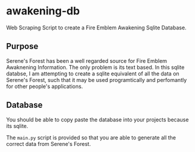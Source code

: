 # awakening-db

Web Scraping Script to create a Fire Emblem Awakening Sqlite Database.

## Purpose

Serene's Forest has been a well regarded source for Fire Emblem Awaknening Information.
The only problem is its text based. In this sqlite databse, I am attempting to create a
sqlite equivalent of all the data on Serene's Forest, such that it may be used programtically
and perfomantly for other people's applications.

## Database

You should be able to copy paste the database into your projects because its sqlite.

The `main.py` script is provided so that you are able to generate all the correct data
from Serene's Forest.
